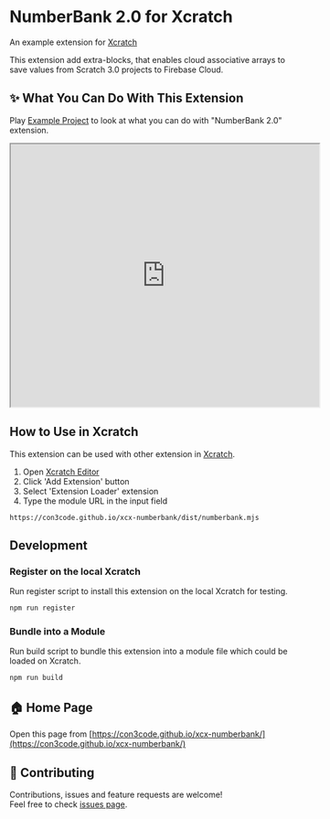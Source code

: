 # NumberBank 2.0 for Xcratch
An example extension for [Xcratch](https://xcratch.github.io/)

This extension add extra-blocks, that enables cloud associative arrays to save values from Scratch 3.0 projects to Firebase Cloud.


## ✨ What You Can Do With This Extension

Play [Example Project](https://xcratch.github.io/editor/#https://con3code.github.io/xcx-numberbank/projects/example.sb3) to look at what you can do with "NumberBank 2.0" extension. 
<iframe src="https://xcratch.github.io/editor/player#https://con3code.github.io/xcx-numberbank/projects/example.sb3" width="540px" height="460px"></iframe>


## How to Use in Xcratch

This extension can be used with other extension in [Xcratch](https://xcratch.github.io/). 
1. Open [Xcratch Editor](https://xcratch.github.io/editor)
2. Click 'Add Extension' button
3. Select 'Extension Loader' extension
4. Type the module URL in the input field 
```
https://con3code.github.io/xcx-numberbank/dist/numberbank.mjs
```

## Development

### Register on the local Xcratch

Run register script to install this extension on the local Xcratch for testing.

```sh
npm run register
```

### Bundle into a Module

Run build script to bundle this extension into a module file which could be loaded on Xcratch.

```sh
npm run build
```

## 🏠 Home Page

Open this page from [https://con3code.github.io/xcx-numberbank/](https://con3code.github.io/xcx-numberbank/)


## 🤝 Contributing

Contributions, issues and feature requests are welcome!<br />Feel free to check [issues page](https://github.com/con3code/xcx-numberbank/issues). 
